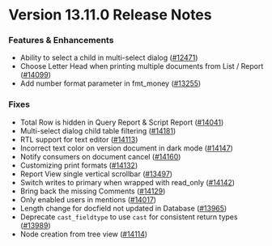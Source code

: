 # Version 13.11.0 Release Notes

### Features & Enhancements

- Ability to select a child in multi-select dialog ([#12471](https://github.com/capkpi/capkpi/pull/12471))
- Choose Letter Head when printing multiple documents from List / Report ([#14099](https://github.com/capkpi/capkpi/pull/14099))
- Add number format parameter in fmt_money ([#13255](https://github.com/capkpi/capkpi/pull/13255))


### Fixes

- Total Row is hidden in Query Report & Script Report ([#14041](https://github.com/capkpi/capkpi/pull/14041))
- Multi-select dialog child table filtering ([#14181](https://github.com/capkpi/capkpi/pull/14181))
- RTL support for text editor ([#14113](https://github.com/capkpi/capkpi/pull/14113))
- Incorrect text color on version document in dark mode ([#14147](https://github.com/capkpi/capkpi/pull/14147))
- Notify consumers on document cancel ([#14160](https://github.com/capkpi/capkpi/pull/14160))
- Customizing print formats ([#14132](https://github.com/capkpi/capkpi/pull/14132))
- Report View single vertical scrollbar ([#13497](https://github.com/capkpi/capkpi/pull/13497))
- Switch writes to primary when wrapped with read_only ([#14142](https://github.com/capkpi/capkpi/pull/14142))
- Bring back the missing Comments ([#14129](https://github.com/capkpi/capkpi/pull/14129))
- Only enabled users in mentions ([#14017](https://github.com/capkpi/capkpi/pull/14017))
- Length change for docfield not updated in Database ([#13965](https://github.com/capkpi/capkpi/pull/13965))
- Deprecate `cast_fieldtype` to use `cast` for consistent return types ([#13989](https://github.com/capkpi/capkpi/pull/13989))
- Node creation from tree view ([#14114](https://github.com/capkpi/capkpi/pull/14114))